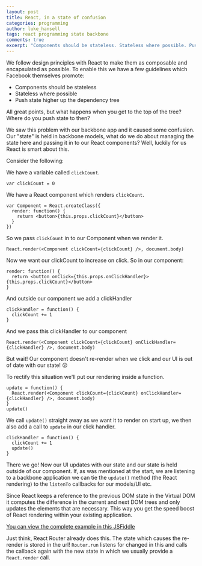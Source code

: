 ```yaml
---
layout: post
title: React, in a state of confusion
categories: programming
author: luke_hansell
tags: react programming state backbone
comments: true
excerpt: "Components should be stateless. Stateless where possible. Push state higher up the dependency tree. But what happens when you get to the top of the tree?"
---
```


We follow design principles with React to make them as composable and encapsulated as possible. To enable this we have a few guidelines which Facebook themselves promote:
- Components should be stateless
- Stateless where possible
- Push state higher up the dependency tree

All great points, but what happens when you get to the top of the tree? Where do you push state to then?

We saw this problem with our backbone app and it caused some confusion. 
Our "state" is held in backbone models, what do we do about managing the state here and passing it in to our React components? Well, luckily for us React is smart about this.

Consider the following:

We have a variable called `clickCount`.

    var clickCount = 0



We have a React component which renders `clickCount`.

    var Component = React.createClass({
      render: function() {
        return <button>{this.props.clickCount}</button>
      }
    })



So we pass `clickCount` in to our Component when we render it.

    React.render(<Component clickCount={clickCount} />, document.body)



Now we want our clickCount to increase on click. So in our component:

    render: function() {
      return <button onClick={this.props.onClickHandler}>{this.props.clickCount}</button>
    }



And outside our component we add a clickHandler

    clickHandler = function() {
      clickCount += 1
    }



And we pass this clickHandler to our component

    React.render(<Component clickCount={clickCount} onClickHandler={clickHandler} />, document.body)



But wait! Our component doesn't re-render when we click and our UI is out of date with our state! :astonished:


To rectify this situation we'll put our rendering inside a function.

    update = function() {
      React.render(<Component clickCount={clickCount} onClickHandler={clickHandler} />, document.body)
    }
    update()



We call `update()` straight away as we want it to render on start up, we then also add a call to `update` in our click handler.

    clickHandler = function() {
      clickCount += 1
      update()
    }



There we go! Now our UI updates with our state and our state is held outside of our component. If, as was mentioned at the start, we are listening to a backbone application we can tie the `update()` method (the React rendering) to the `listenTo` callbacks for our models/UI etc.

Since React keeps a reference to the previous DOM state in the Virtual DOM it computes the difference in the current and next DOM trees and only updates the elements that are necessary. This way you get the speed boost of React rendering within your existing application.

[You can view the complete example in this JSFiddle](https://jsfiddle.net/lukehansell/8c1vgcem/1/)

Just think, React Router already does this. The state which causes the re-render is stored in the url! `Router.run` listens for changed in this and calls the callback again with the new state in which we usually provide a `React.render` call.
